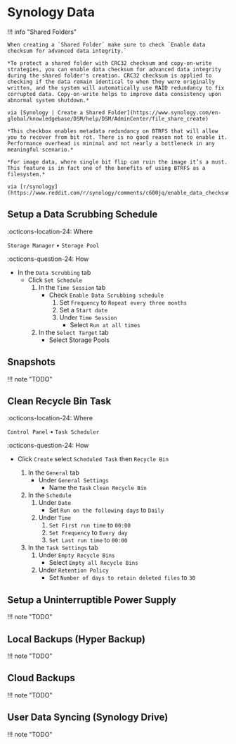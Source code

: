 # Synology Data

!!! info "Shared Folders"

    When creating a `Shared Folder` make sure to check `Enable data checksum for advanced data integrity.` 

    *To protect a shared folder with CRC32 checksum and copy-on-write strategies, you can enable data checksum for advanced data integrity during the shared folder's creation. CRC32 checksum is applied to checking if the data remain identical to when they were originally written, and the system will automatically use RAID redundancy to fix corrupted data. Copy-on-write helps to improve data consistency upon abnormal system shutdown.*

    via [Synology | Create a Shared Folder](https://www.synology.com/en-global/knowledgebase/DSM/help/DSM/AdminCenter/file_share_create)

    *This checkbox enables metadata redundancy on BTRFS that will allow you to recover from bit rot. There is no good reason not to enable it. Performance overhead is minimal and not nearly a bottleneck in any meaningful scenario.*

    *For image data, where single bit flip can ruin the image it’s a must. This feature is in fact one of the benefits of using BTRFS as a filesystem.*

    via [r/synology](https://www.reddit.com/r/synology/comments/c600jq/enable_data_checksum_for_advanced_data_integrity/es5b8nw/)

## Setup a Data Scrubbing Schedule

:octicons-location-24: Where

`Storage Manager` • `Storage Pool`

:octicons-question-24: How

- In the `Data Scrubbing` tab
    - Click `Set Schedule`
        1. In the `Time Session` tab
            - Check `Enable Data Scrubbing schedule`
                1. Set `Frequency` to `Repeat every three months`
                2. Set a `Start date`
                3. Under `Time Session`
                    - Select `Run at all times`
        2. In the `Select Target` tab
            - Select Storage Pools

## Snapshots

!!! note "TODO"

## Clean Recycle Bin Task

:octicons-location-24: Where

`Control Panel` • `Task Scheduler`

:octicons-question-24: How

- Click `Create` select `Scheduled Task` then `Recycle Bin`

    1. In the `General` tab
        - Under `General Settings`
            - Name the `Task` `Clean Recycle Bin`
    2. In the `Schedule`
        1. Under `Date`
            - Set `Run on the following days` to `Daily`
        2. Under `Time`
            1. `Set First run time` to `00:00`
            2. `Set Frequency` to `Every day`
            3. `Set Last run time` to `00:00`
    3. In the `Task Settings` tab
        1. Under `Empty Recycle Bins`
            - Select `Empty all Recycle Bins`
        2. Under `Retention Policy`
            - Set `Number of days to retain deleted files` to `30`

## Setup a Uninterruptible Power Supply

!!! note "TODO"

## Local Backups (Hyper Backup)

!!! note "TODO"

## Cloud Backups

!!! note "TODO"

## User Data Syncing (Synology Drive)

!!! note "TODO"
